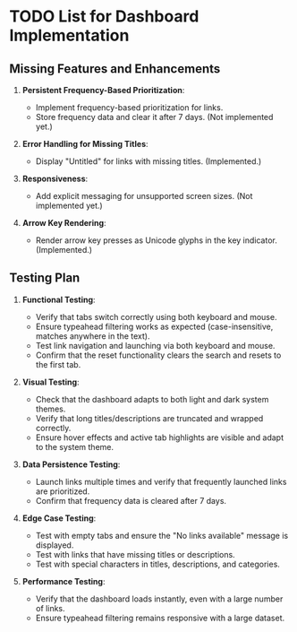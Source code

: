 # TODO List for Dashboard Implementation

## Missing Features and Enhancements
1. **Persistent Frequency-Based Prioritization**:
   - Implement frequency-based prioritization for links.
   - Store frequency data and clear it after 7 days. (Not implemented yet.)

2. **Error Handling for Missing Titles**:
   - Display "Untitled" for links with missing titles. (Implemented.)

3. **Responsiveness**:
   - Add explicit messaging for unsupported screen sizes. (Not implemented yet.)

4. **Arrow Key Rendering**:
   - Render arrow key presses as Unicode glyphs in the key indicator. (Implemented.)

## Testing Plan
1. **Functional Testing**:
   - Verify that tabs switch correctly using both keyboard and mouse.
   - Ensure typeahead filtering works as expected (case-insensitive, matches anywhere in the text).
   - Test link navigation and launching via both keyboard and mouse.
   - Confirm that the reset functionality clears the search and resets to the first tab.

2. **Visual Testing**:
   - Check that the dashboard adapts to both light and dark system themes.
   - Verify that long titles/descriptions are truncated and wrapped correctly.
   - Ensure hover effects and active tab highlights are visible and adapt to the system theme.

3. **Data Persistence Testing**:
   - Launch links multiple times and verify that frequently launched links are prioritized.
   - Confirm that frequency data is cleared after 7 days.

4. **Edge Case Testing**:
   - Test with empty tabs and ensure the "No links available" message is displayed.
   - Test with links that have missing titles or descriptions.
   - Test with special characters in titles, descriptions, and categories.

5. **Performance Testing**:
   - Verify that the dashboard loads instantly, even with a large number of links.
   - Ensure typeahead filtering remains responsive with a large dataset.
